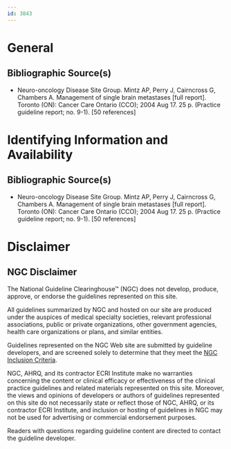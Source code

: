 ```yaml
---
id: 3843
---
```


# General

## Bibliographic Source(s)

- Neuro-oncology Disease Site Group. Mintz AP, Perry J, Cairncross G, Chambers A. Management of single brain metastases [full report]. Toronto (ON): Cancer Care Ontario (CCO); 2004 Aug 17. 25 p. (Practice guideline report; no. 9-1). [50 references]

# Identifying Information and Availability

## Bibliographic Source(s)

- Neuro-oncology Disease Site Group. Mintz AP, Perry J, Cairncross G, Chambers A. Management of single brain metastases [full report]. Toronto (ON): Cancer Care Ontario (CCO); 2004 Aug 17. 25 p. (Practice guideline report; no. 9-1). [50 references]

# Disclaimer

## NGC Disclaimer

The National Guideline Clearinghouse™ (NGC) does not develop, produce, approve, or endorse the guidelines represented on this site.

All guidelines summarized by NGC and hosted on our site are produced under the auspices of medical specialty societies, relevant professional associations, public or private organizations, other government agencies, health care organizations or plans, and similar entities.

Guidelines represented on the NGC Web site are submitted by guideline developers, and are screened solely to determine that they meet the [NGC Inclusion Criteria](/help-and-about/summaries/inclusion-criteria).

NGC, AHRQ, and its contractor ECRI Institute make no warranties concerning the content or clinical efficacy or effectiveness of the clinical practice guidelines and related materials represented on this site. Moreover, the views and opinions of developers or authors of guidelines represented on this site do not necessarily state or reflect those of NGC, AHRQ, or its contractor ECRI Institute, and inclusion or hosting of guidelines in NGC may not be used for advertising or commercial endorsement purposes.

Readers with questions regarding guideline content are directed to contact the guideline developer.

